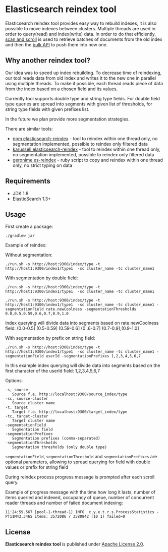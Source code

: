 Elasticsearch reindex tool
===========================================

Elasticsearch reindex tool provides easy way to rebuild indexes, it is also possible to move indexes between clusters.
Multiple threads are used in order to query(read) and index(write) data. In order to do that efficiently, [scan and scroll](http://www.elasticsearch.org/guide/en/elasticsearch/guide/current/scan-scroll.html) is used to retrieve batches of documents from the old index and then the [bulk API](http://www.elasticsearch.org/guide/en/elasticsearch/client/javascript-api/current/api-reference.html) to push them into new one.

## Why another reindex tool?

Our idea was to speed up index rebuilding. To decrease time of reindexing, our tool reads data from old index and writes it to the new one in parallel using multiple threads. To make it possible, each thread reads piece of data from the index based on a chosen field and its values.

Currently tool supports double type and string type fields. 
For double field type queries are spread into segments with given list of thresholds, for string type fields with given prefixes list.

In the future we plan provide more segmentation strategies.

There are similar tools:

 * [npm elasticsearch-reindex](https://www.npmjs.com/package/elasticsearch-reindex) - tool to reindex within one thread
 only, no segmentation implemented, possible to reindex only filtered data
 * [karussell elasticsearch-reindex](https://github.com/karussell/elasticsearch-reindex) - tool to reindex within one
 thread only, no segmentation implemented, possible to reindex only filtered data
 * [geronime es-reindex](https://github.com/geronime/es-reindex) - ruby script to copy and reindex within one thread
 only, no strict typing on data

## Requirements

* JDK 1.8
* ElasticSearch 1.3+

## Usage

First create a package:

`./gradlew jar`

Example of reindex:

Without segmentation:

`./run.sh -s http://host:9300/index/type -t http://host1:9300/index1/type1  -sc cluster_name -tc
cluster_name1`

With segmentation by double field:

`./run.sh -s http://host:9300/index/type -t http://host1:9300/index1/type1  -sc cluster_name -tc
cluster_name1`

`./run.sh -s http://host:9300/index/type -t http://host1:9300/index1/type1  -sc cluster_name -tc
 cluster_name1 -segmentationField rate.newCoolness -segmentationThresholds 0.0,0.5,0.59,0.6,0.7,0.9,1.0`

 Index querying will divide data into segments based on rate.newCoolness field: (0.0-0.5] (0.5-0.59] (0.59-0.6] (0
 .6-0.7]
 (0.7-0.9],(0.9-1.0]

With segmentation by prefix on string field:

`./run.sh -s http://host:9300/index/type -t http://host1:9300/index1/type1  -sc cluster_name -tc
 cluster_name1 -segmentationField userId -segmentationPrefixes 1,2,3,4,5,6,7`

 In this example index querying will divide data into segments based on the first character of the userId field: 1,2,3,4,5,6,7

Options:

    -s, source
       Source f.e. http://localhost:9300/source_index/type
    -sc, source-cluster
       Source cluster name
    -t, target
       Target f.e. http://localhost:9300/target_index/type
    -tc, target-cluster
       Target cluster name
    -segmentationField
       Segmentation field
    -segmentationPrefixes
       Segmentation prefixes (comma-separated)
    -segmentationThresholds
       Segmentation thresholds (only double type)

`segmentationField`, `segmentationThreshold` and `segmentationPrefixes` are optional parameters, allowing to spread
querying for field with double values or prefix for string field

During reindex process progress message is prompted after each scroll query.

Example of progress message with the time how long it lasts, number of items queried and indexed, occupancy of queue, number of concurrent reader threads and number of failed document indexing:

`11:24:59.567 [pool-1-thread-1] INFO  c.y.e.t.r.s.ProcessStatistics - PT11M43.346S items: 3572086 / 3580842 (10 1)
failed=0`

## License

**Elasticsearch reindex tool** is published under [Apache License 2.0](http://www.apache.org/licenses/LICENSE-2.0).
